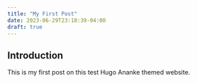 ```yaml
---
title: "My First Post"
date: 2023-06-29T23:18:39-04:00
draft: true
---
```


## Introduction

This is my first post on this test Hugo Ananke themed website.